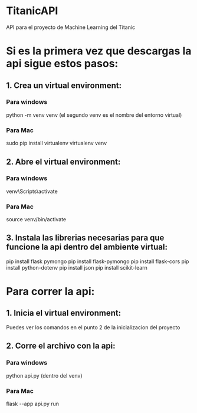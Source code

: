 # TitanicAPI
API para el proyecto de Machine Learning del Titanic

# Si es la primera vez que descargas la api sigue estos pasos:

## 1. Crea un virtual environment:
### Para windows
python -m venv venv (el segundo venv es el nombre del entorno virtual)
### Para Mac
sudo pip install virtualenv
virtualenv venv

## 2. Abre el virtual environment: 
### Para windows
venv\Scripts\activate
### Para Mac
source venv/bin/activate

## 3. Instala las librerias necesarias para que funcione la api dentro del ambiente virtual:
pip install flask pymongo
pip install flask-pymongo
pip install flask-cors
pip install python-dotenv
pip install json
pip install scikit-learn


# Para correr la api:

## 1. Inicia el virtual environment:
Puedes ver los comandos en el punto 2 de la inicializacion del proyecto

## 2. Corre el archivo con la api:
### Para windows
python api.py (dentro del venv)
### Para Mac
flask --app api.py run